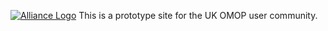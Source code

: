 [![Alliance Logo](https://ukhealthdata.org/wp-content/themes/hdruk-child/assets/img/logo.svg)](https://ukhealthdata.org/)
This is a prototype site for the UK OMOP user community.
